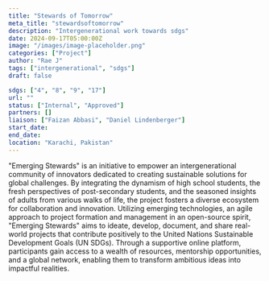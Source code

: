 ```yaml
---
title: "Stewards of Tomorrow"
meta_title: "stewardsoftomorrow"
description: "Intergenerational work towards sdgs"
date: 2024-09-17T05:00:00Z
image: "/images/image-placeholder.png"
categories: ["Project"]
author: "Rae J"
tags: ["intergenerational", "sdgs"]
draft: false

sdgs: ["4", "8", "9", "17"]
url: ""
status: ["Internal", "Approved"]
partners: []
liaison: ["Faizan Abbasi", "Daniel Lindenberger"]
start_date:
end_date:
location: "Karachi, Pakistan"
---
```


"Emerging Stewards" is an initiative to empower an intergenerational community of innovators dedicated to creating sustainable solutions for global challenges. By integrating the dynamism of high school students, the fresh perspectives of post-secondary students, and the seasoned insights of adults from various walks of life, the project fosters a diverse ecosystem for collaboration and innovation. Utilizing emerging technologies, an agile approach to project formation and management in an open-source spirit, "Emerging Stewards" aims to ideate, develop, document, and share real-world projects that contribute positively to the United Nations Sustainable Development Goals (UN SDGs). Through a supportive online platform, participants gain access to a wealth of resources, mentorship opportunities, and a global network, enabling them to transform ambitious ideas into impactful realities.
